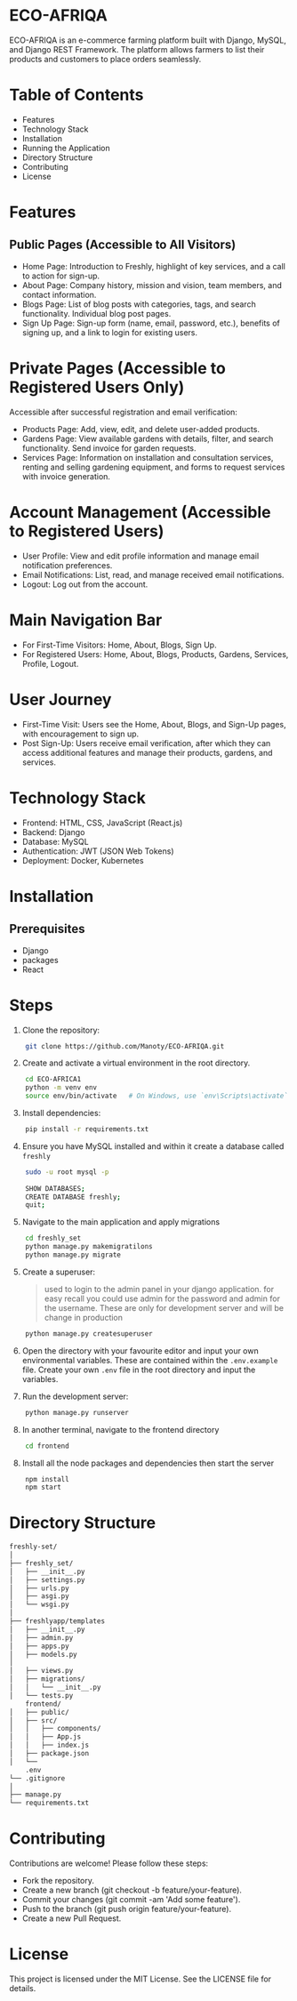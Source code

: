 # ECO-AFRIQA
ECO-AFRIQA is an e-commerce farming platform built with Django, MySQL, and Django REST Framework. The platform allows farmers to list their products and customers to place orders seamlessly.

# Table of Contents
- Features
- Technology Stack
- Installation
- Running the Application
- Directory Structure
- Contributing
- License

# Features
## Public Pages (Accessible to All Visitors)
- Home Page: Introduction to Freshly, highlight of key services, and a call to action for sign-up.
- About Page: Company history, mission and vision, team members, and contact information.
- Blogs Page: List of blog posts with categories, tags, and search functionality. Individual blog post pages.
- Sign Up Page: Sign-up form (name, email, password, etc.), benefits of signing up, and a link to login for existing users.

# Private Pages (Accessible to Registered Users Only)
Accessible after successful registration and email verification:
- Products Page: Add, view, edit, and delete user-added products.
- Gardens Page: View available gardens with details, filter, and search functionality. Send invoice for garden requests.
- Services Page: Information on installation and consultation services, renting and selling gardening equipment, and forms to request services with invoice generation.

# Account Management (Accessible to Registered Users)
- User Profile: View and edit profile information and manage email notification preferences.
- Email Notifications: List, read, and manage received email notifications.
- Logout: Log out from the account.

# Main Navigation Bar
- For First-Time Visitors: Home, About, Blogs, Sign Up.
- For Registered Users: Home, About, Blogs, Products, Gardens, Services, Profile, Logout.

# User Journey
- First-Time Visit: Users see the Home, About, Blogs, and Sign-Up pages, with encouragement to sign up.
- Post Sign-Up: Users receive email verification, after which they can access additional features and manage their products, gardens, and services.

# Technology Stack
- Frontend: HTML, CSS, JavaScript (React.js)
- Backend: Django
- Database: MySQL
- Authentication: JWT (JSON Web Tokens)
- Deployment: Docker, Kubernetes

# Installation
## Prerequisites
- Django
- packages
- React 
  
# Steps

1. Clone the repository:
```bash
    git clone https://github.com/Manoty/ECO-AFRIQA.git
```

2. Create and activate a virtual environment in the root directory.
```bash
    cd ECO-AFRICA1
    python -m venv env
    source env/bin/activate   # On Windows, use `env\Scripts\activate`
```

3. Install dependencies:
```bash
    pip install -r requirements.txt
```


4. Ensure you have MySQL installed and within it create a database called `freshly`
```bash
    sudo -u root mysql -p
    
    SHOW DATABASES;
    CREATE DATABASE freshly;
    quit; 
```


5. Navigate to the main application and apply migrations
```bash
    cd freshly_set
    python manage.py makemigratilons
    python manage.py migrate
```

5. Create a superuser:
    > used to login to the admin panel in your django application. for easy recall you could use admin for the password and admin for the username. These are only for development server and will be change in production
```bash
    python manage.py createsuperuser
```

6. Open the directory with your favourite editor and input your own environmental variables. These are contained within the `.env.example` file. Create your own `.env` file in the root directory and input the variables.


7. Run the development server:
```bash
    python manage.py runserver
```

8. In another terminal, navigate to the frontend directory
```bash
    cd frontend
```

8. Install all the node packages and dependencies then start the server
```bash
    npm install
    npm start
```

# Directory Structure

```bash
freshly-set/
│
├── freshly_set/
│   ├── __init__.py
│   ├── settings.py
│   ├── urls.py
│   ├── asgi.py
│   └── wsgi.py
│
├── freshlyapp/templates
│   ├── __init__.py
│   ├── admin.py
│   ├── apps.py
│   ├── models.py
│  
│   ├── views.py
│   ├── migrations/
│   │   └── __init__.py
│   └── tests.py
    frontend/
│   ├── public/
│   ├── src/
│   │   ├── components/
│   │   ├── App.js
│   │   ├── index.js
│   ├── package.json
│   └── 
    .env
└── .gitignore
│
├── manage.py
└── requirements.txt
```


# Contributing
Contributions are welcome! Please follow these steps:

- Fork the repository.
- Create a new branch (git checkout -b feature/your-feature).
- Commit your changes (git commit -am 'Add some feature').
- Push to the branch (git push origin feature/your-feature).
- Create a new Pull Request.

# License
This project is licensed under the MIT License. See the LICENSE file for details.

